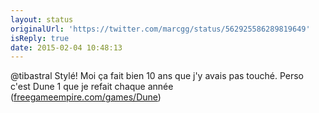 ```yaml
---
layout: status
originalUrl: 'https://twitter.com/marcgg/status/562925586289819649'
isReply: true
date: 2015-02-04 10:48:13
---
```


@tibastral Stylé! Moi ça fait bien 10 ans que j'y avais pas touché. Perso c'est Dune 1 que je refait chaque année ([freegameempire.com/games/Dune](http://www.freegameempire.com/games/Dune))

